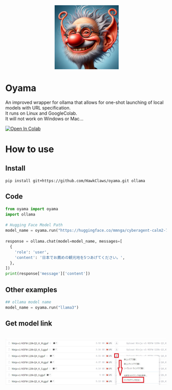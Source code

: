 <div align="center">
 <img alt="oyama" height="200px" src="https://raw.githubusercontent.com/HawkClaws/oyama/main/icon.jpg">
</div>

# Oyama

An improved wrapper for ollama that allows for one-shot launching of local models with URL specification.  
It runs on Linux and GoogleColab.  
It will not work on Windows or Mac...  

<a href="https://colab.research.google.com/github/HawkClaws/oyama/blob/main/oyama.ipynb" target="_parent"><img src="https://colab.research.google.com/assets/colab-badge.svg" alt="Open In Colab"/></a>

# How to use

## Install

`pip install git+https://github.com/HawkClaws/oyama.git ollama`

## Code

```python
from oyama import oyama
import ollama

# Hugging Face Model Path
model_name = oyama.run("https://huggingface.co/mmnga/cyberagent-calm2-7b-chat-gguf/resolve/main/cyberagent-calm2-7b-chat-q8_0.gguf?download=true")

response = ollama.chat(model=model_name, messages=[
  {
    'role': 'user',
    'content': '日本でお薦めの観光地を5つあげてください。',
  },
])
print(response['message']['content'])
```

## Other examples

```python
## ollama model name
model_name = oyama.run("llama3")
```

## Get model link
<div align="center">
 <img alt="get_mopdel_link" src="https://raw.githubusercontent.com/HawkClaws/oyama/main/get_model_link.jpg">
</div>